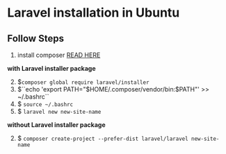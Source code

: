 # Laravel installation in Ubuntu
## Follow Steps
1. install composer <a href ="https://github.com/AIRONAXSolutions/Dev-journal/blob/ubuntu/lampp-composer.md" target="_blank"> READ HERE </a>

  <b> with Laravel installer package </b>

2. $``composer global require laravel/installer``
3. $``echo 'export PATH="$HOME/.composer/vendor/bin:$PATH"' >> ~/.bashrc``
4. $ ``source ~/.bashrc``
5. $ ``laravel new new-site-name``

  <b> without Laravel installer package </b>
  
2. $ ``composer create-project --prefer-dist laravel/laravel new-site-name``
